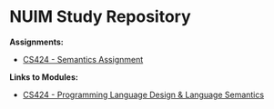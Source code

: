 # NUIM Study Repository

**Assignments:**
- [CS424 - Semantics Assignment](CS424_Semantics/Assignment)

**Links to Modules:**
- [CS424 - Programming Language Design & Language Semantics](CS424_Semantics/semantics_readme.md)
